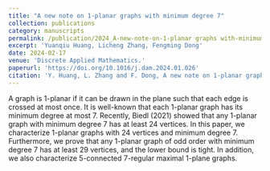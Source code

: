 ```yaml
---
title: "A new note on 1-planar graphs with minimum degree 7"
collection: publications
category: manuscripts
permalink: /publication/2024_A-new-note-on-1-planar graphs with-minimum-degree-7
excerpt: 'Yuanqiu Huang, Licheng Zhang, Fengming Dong'
date: 2024-02-17
venue: 'Discrete Applied Mathematics.'
paperurl: 'https://doi.org/10.1016/j.dam.2024.01.026'
citation: 'Y. Huang, L. Zhang and F. Dong, A new note on 1-planar graphs with minimum degree 7, Discrete Appl. Math. 348 (2024), 165--183; MR4700123'
---
```


A graph is 1-planar if it can be drawn in the plane such that each edge is crossed at most once. It is well-known that each 1-planar graph has its minimum degree at most 7. Recently, Biedl (2021) showed that any 1-planar graph with minimum degree 7 has at least 24 vertices. In this paper, we characterize 1-planar graphs with 24 vertices and minimum degree 7. Furthermore, we prove that any 1-planar graph of odd order with minimum degree 7 has at least 29 vertices, and the lower bound is tight. In addition, we also characterize 5-connected 7-regular maximal 1-plane graphs.

